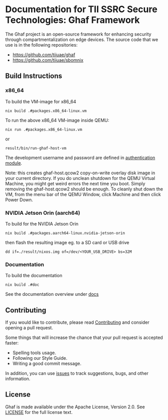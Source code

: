 # Documentation for TII SSRC Secure Technologies: Ghaf Framework

The Ghaf project is an open-source framework for enhancing security through compartmentalization on edge devices. The source code that we use is in the following repositories:

* https://github.com/tiiuae/ghaf
* https://github.com/tiiuae/sbomnix


## Build Instructions


### x86\_64

To build the VM-image for x86\_64

    nix build .#packages.x86_64-linux.vm

To run the above x86\_64 VM-image inside QEMU:

    nix run .#packages.x86_64-linux.vm

or

    result/bin/run-ghaf-host-vm


The development username and password are defined in [authentication module](./modules/development/authentication.nix).

Note: this creates ghaf-host.qcow2 copy-on-write overlay disk image in your current directory. If you do unclean shutdown for the QEMU Virtual Machine, you might get weird errors the next time you boot. Simply removing the ghaf-host.qcow2 should be enough. To cleanly shut down the VM, from the menu bar of the QEMU Window, click Machine and then click Power Down.


### NVIDIA Jetson Orin (aarch64)

To build for the NVIDIA Jetson Orin

    nix build .#packages.aarch64-linux.nvidia-jetson-orin

then flash the resulting image eg. to a SD card or USB drive

    dd if=./result/nixos.img of=/dev/<YOUR_USB_DRIVE> bs=32M


### Documentation

To build the documentation

    nix build .#doc
    

See the documentation overview under [docs](./docs/README.md)


## Contributing

If you would like to contribute, please read [Contributing](CONTRIBUTING.md) and consider opening a pull request. 

Some things that will increase the chance that your pull request is accepted faster:
* Spelling tools usage.
* Following our Style Guide.
* Writing a good commit message.

In addition, you can use [issues](https://github.com/tiiuae/ghaf/issues) to track suggestions, bugs, and other information.


## License

Ghaf is made available under the Apache License, Version 2.0. See [LICENSE](./LICENSE) for the full license text.
